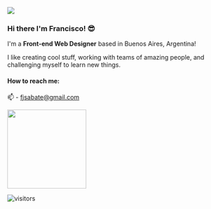 ![](https://pachuley.github.io/pachuley/images/banner.png)

### Hi there I'm Francisco! :sunglasses:

I'm a **Front-end Web Designer** based in Buenos Aires, Argentina!

I like creating cool stuff, working with teams of amazing people, and challenging myself to learn new things.

#### How to reach me:

📫 - fjsabate@gmail.com


<img height="180em" src="https://github-readme-stats.vercel.app/api?username=pachuley&show_icons=true&hide_border=true&&count_private=true&include_all_commits=true" />

![visitors](https://visitor-badge.glitch.me/badge?page_id=pachuley)

<!--
**pachuley/pachuley** is a ✨ _special_ ✨ repository because its `README.md` (this file) appears on your GitHub profile.

Here are some ideas to get you started:

- 🔭 I’m currently working on ...
- 🌱 I’m currently learning ...
- 👯 I’m looking to collaborate on ...
- 🤔 I’m looking for help with ...
- 💬 Ask me about ...
- 📫 How to reach me: ...
- 😄 Pronouns: ...
- ⚡ Fun fact: ...
-->
